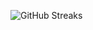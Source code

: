 ![GitHub Streaks](https://github-streaks-mqc9.onrender.com/streak/happilli/image?theme=midnight&cache_bust=1743477423&lang=ja)
